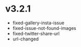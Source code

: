 v3.2.1
======

* fixed-gallery-insta-issue
* fixed-issue-not-found-images
* fixed-twitter-share-url
* url-changed